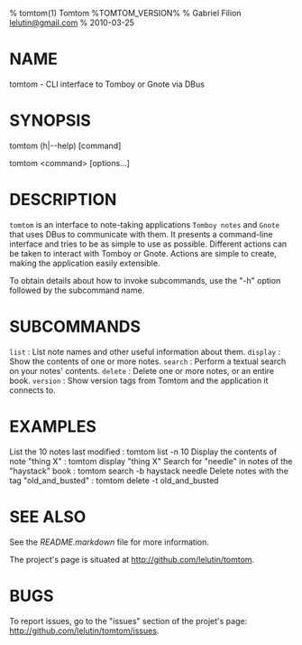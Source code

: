 % tomtom(1) Tomtom %TOMTOM_VERSION%
% Gabriel Filion <lelutin@gmail.com>
% 2010-03-25

# NAME

tomtom - CLI interface to Tomboy or Gnote via DBus

# SYNOPSIS

tomtom (h|--help) [command]

tomtom \<command\> [options...]

# DESCRIPTION

`tomtom` is an interface to note-taking applications `Tomboy notes` and `Gnote`
that uses DBus to communicate with them. It presents a command-line interface
and tries to be as simple to use as possible. Different actions can be taken to
interact with Tomboy or Gnote. Actions are simple to create, making the
application easily extensible.

To obtain details about how to invoke subcommands, use the "-h" option followed
by the subcommand name.

# SUBCOMMANDS

`list`
:   List note names and other useful information about them.
`display`
:   Show the contents of one or more notes.
`search`
:   Perform a textual search on your notes' contents.
`delete`
:   Delete one or more notes, or an entire book.
`version`
:   Show version tags from Tomtom and the application it connects to.

# EXAMPLES

List the 10 notes last modified
:   tomtom list -n 10
Display the contents of note "thing X"
:   tomtom display "thing X"
Search for "needle" in notes of the "haystack" book
:   tomtom search -b haystack needle
Delete notes with the tag "old_and_busted"
:   tomtom delete -t old_and_busted

# SEE ALSO

See the *README.markdown* file for more information.

The project's page is situated at <http://github.com/lelutin/tomtom>.

# BUGS

To report issues, go to the "issues" section of the projet's page:
<http://github.com/lelutin/tomtom/issues>.
